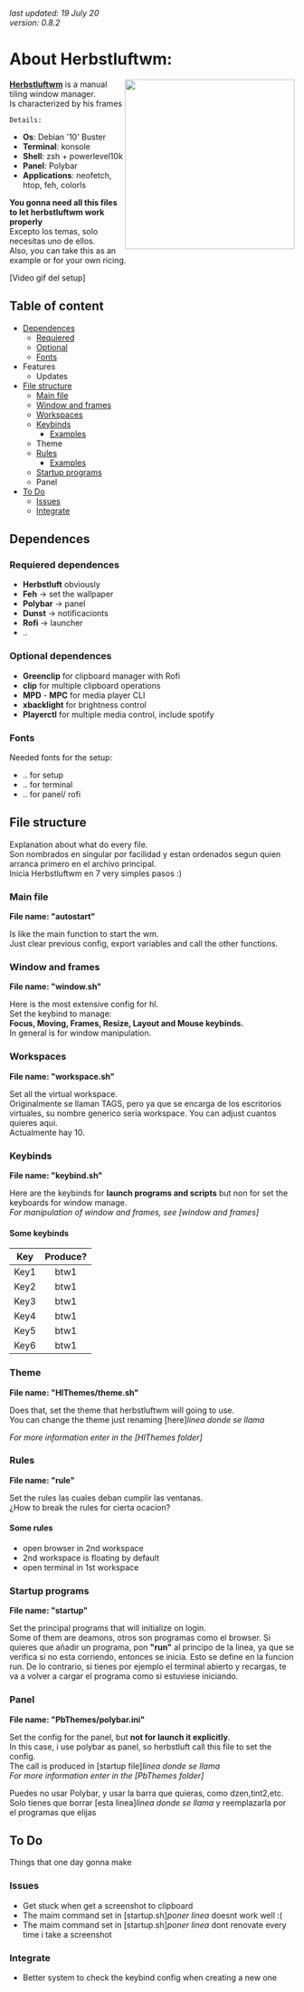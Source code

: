 *last updated: 19 July 20*<br>
*version: 0.8.2*
# About Herbstluftwm:

<img src="https://i.imgur.com/IVFpQbV.png" align=right width=300px>
<p align=left>
<strong><a href="https://herbstluftwm.org/">Herbstluftwm</a></strong> is a manual tiling window manager.<br>
Is characterized by his frames
</p>

`Details:`
+ **Os**: Debian '10' Buster
+ **Terminal**: konsole
+ **Shell**: zsh + powerlevel10k
+ **Panel**: Polybar
+ **Applications**: neofetch, htop, feh, colorls

**You gonna need all this files to let herbstluftwm work properly**<br>
Excepto los temas, solo necesitas uno de ellos.<br>
Also, you can take this as an example or for your own ricing.<br>

[Video gif del setup]

## Table of content
+ [Dependences](#Dependences)
	- [Requiered](#Requiered-dependences)
	- [Optional](#Optional-dependences)
 	- [Fonts](#Fonts)
+ Features
	- Updates
+ [File structure](#File-structure)
	- [Main file](#Main-file)
	- [Window and frames](Window-and-frames)
	- [Workspaces](#Workspaces)
	- [Keybinds](#Keybinds)
		- [Examples](#Some-keybinds)
	- Theme
	- [Rules](#Rules)
		- [Examples](#Some-rules)
	- [Startup programs](#Startup-programs)
	- Panel
+ [To Do](#To-Do)
	- [Issues](#Issues)
	- [Integrate](#Integrate)

## Dependences
### Requiered dependences
* **Herbstluft** obviously
* **Feh**	-> set the wallpaper
* **Polybar**	-> panel
* **Dunst**	-> notificacionts
* **Rofi**	-> launcher
* ..

### Optional dependences
* **Greenclip** for clipboard manager with Rofi
* **clip** for multiple clipboard operations
* **MPD** - **MPC** for media player CLI
* **xbacklight** for brightness control
* **Playerctl** for multiple media control, include spotify

### Fonts
Needed fonts for the setup:
* .. for setup
* .. for terminal
* .. for panel/ rofi

## File structure
Explanation about what do every file.<br>
Son nombrados en singular por facilidad y estan ordenados segun quien arranca primero en el archivo principal.<br>
Inicia Herbstluftwm en 7 very simples pasos :)

### Main file
**File name: "autostart"**

Is like the main function to start the wm.<br>
Just clear previous config, export variables and call the other functions.

### Window and frames
**File name: "window.sh"**

Here is the most extensive config for hl.<br>
Set the keybind to manage:<br>
**Focus, Moving, Frames, Resize, Layout and Mouse keybinds.**<br>
In general is for window manipulation.

### Workspaces
**File name: "workspace.sh"**

Set all the virtual workspace.<br>
Originalmente se llaman TAGS, pero ya que se encarga de los escritorios virtuales, su nombre generico seria workspace.
You can adjust cuantos quieres aqui.<br>
Actualmente hay 10.

### Keybinds
**File name: "keybind.sh"**

Here are the keybinds for **launch programs and scripts** but non for set the keyboards for window manage.<br>
*For manipulation of window and frames, see [window and frames]*

#### Some keybinds
| Key | Produce? |
| :-: | :------: |
| Key1| btw1     |
| Key2| btw1     |
| Key3| btw1     |
| Key4| btw1     |
| Key5| btw1     |
| Key6| btw1     |

### Theme
**File name: "HlThemes/theme.sh"**

Does that, set the theme that herbstluftwm will going to use.<br>
You can change the theme just renaming [here]*linea donde se llama*<br>

*For more information enter in the [HlThemes folder]*

### Rules
**File name: "rule"**

Set the rules las cuales deban cumplir las ventanas.<br>
¿How to break the rules for cierta ocacion?

#### Some rules
* open browser in 2nd workspace
* 2nd workspace is floating by default
* open terminal in 1st workspace

### Startup programs
**File name: "startup"**

Set the principal programs that will initialize on login.<br>
Some of them are deamons, otros son programas como el browser.
Si quieres que añadir un programa, pon **"run"** al principo de la linea, ya que se verifica si no esta corriendo, entonces se inicia. Esto se define en la funcion run.
De lo contrario, si tienes por ejemplo el terminal abierto y recargas, te va a volver a cargar el programa como si estuviese iniciando.

### Panel
**File name: "PbThemes/polybar.ini"**

Set the config for the panel, but **not for launch it explicitly**.<br>
In this case, i use polybar as panel, so herbstluft call this file to set the config.<br>
The call is produced in [startup file]*linea donde se llama*<br>
*For more information enter in the [PbThemes folder]*

Puedes no usar Polybar, y usar la barra que quieras, como dzen,tint2,etc. Solo tienes que borrar [esta linea]*linea donde se llama* y reemplazarla por el programas que elijas

## To Do
Things that one day gonna make

### Issues
* Get stuck when get a screenshot to clipboard
* The maim command set in [startup.sh]*poner linea* doesnt work well :(
* The maim command set in [startup.sh]*poner linea* dont renovate every time i take a screenshot

### Integrate
* Better system to check the keybind config when creating a new one
